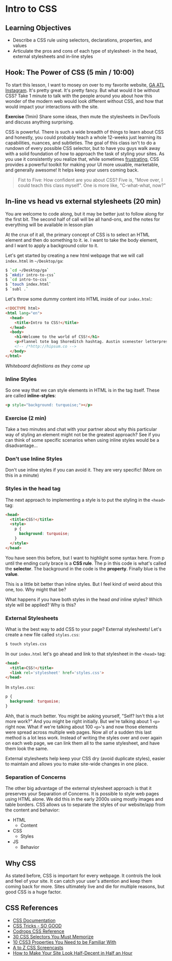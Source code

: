 # Intro to CSS

## Learning Objectives

- Describe a CSS rule using selectors, declarations, properties, and values
- Articulate the pros and cons of each type of stylesheet- in the head, external stylesheets and in-line styles

<!-- - Define "cascading" in the context of CSS specificity -->

<!-- - Style the size, color, border, text, and font of all elements of a given tag on a page
- Demonstrate the use of class and ID selectors to target specific element(s)
- Distinguish between block and inline display values
- Identify the components of the box model
- Differentiate between the border-box and content-box values for box-sizing
- Apply knowledge of the box model to adjust spacing between and around elements on a page -->

## Hook: The Power of CSS (5 min / 10:00)

To start this lesson, I want to mosey on over to my favorite website, [GA ATL Instagram](https://www.instagram.com/_gaatlanta/?hl=en). It's pretty great. It's pretty fancy. But what would it be without CSS? Take 1 minute to talk with the people around you about how this wonder of the modern web would look different without CSS, and how that would impact your interactions with the site.

**Exercise** (1min) Share some ideas, then mute the stylesheets in DevTools and discuss anything surprising.

CSS is powerful. There is such a wide breadth of things to learn about CSS and honestly, you could probably teach a whole 12-weeks just learning its capabilities, nuances, and subtleties. The goal of this class isn't to do a rundown of every possible CSS selector, but to have you guys walk away with a solid foundation of how to approach the task of styling your sites. As you use it consistently you realize that, while sometimes [frustrating]( http://gph.is/1heneJM?tc=1), CSS provides a powerful toolkit for making your UI more usuable, marketable, and generally awesome!  It helps keep your users coming back.  

> Fist to Five: How confident are you about CSS? Five is, "Move over, I could teach this class myself". One is more like, "C-what-what, now?"

## In-line vs head vs external stylesheets (20 min)

You are welcome to code along, but it may be better just to follow along for the first bit. The second half of call will be all hand-ons, and the notes for everything will be available in lesson plan

At the crux of it all, the primary concept of CSS is to select an HTML element and then do something to it. ie. I want to take the body element, and I want to apply a background color to it.

Let's get started by creating a new html webpage that we will call `index.html` in `~/Desktop/ga`:

```bash
$ `cd ~/Desktop/ga`
$ `mkdir intro-to-css`
$ `cd intro-to-css`
$ `touch index.html`
$ `subl .`
```

Let's throw some dummy content into HTML inside of our `index.html`:

```html
<!DOCTYPE html>
<html lang="en">
  <head>
    <title>Intro to CSS!</title>
  </head>
  <body>
    <h1>Welcome to the world of CSS!</h1>
    <p>Flannel tote bag Shoreditch hashtag. Austin scenester letterpress, gastropub Intelligentsia cardigan bespoke polaroid tofu single-origin coffee listicle stumptown swag distillery. Cred actually beard, master cleanse sartorial four dollar toast typewriter lo-fi tilde Etsy try-hard. Swag plaid mlkshk, twee typewriter ennui blog butcher lumbersexual taxidermy Bushwick 90's sartorial fingerstache. Wes Anderson Thundercats fashion axe ethical, put a bird on it bitters leggings umami American Apparel Helvetica. Paleo PBR Vice kale chips High Life fap. McSweeney's Schlitz vinyl, put a bird on it taxidermy Carles cronut Marfa Etsy kale chips Bushwick selfies.</p>
    <!-- /*http://hipsum.co -->
  </body>
</html>
```

*Whiteboard definitions as they come up*

### Inline Styles

So one way that we can style elements in HTML is in the tag itself. These are called **inline-styles**:

```html
<p style="background: turquoise;"></p>
```

### Exercise (2 min)
Take a two minutes and chat with your partner about why this particular way of styling an element might not be the greatest approach? See if you can think of some specific scenarios when using inline styles would be a disadvantage...

### Don't use Inline Styles

Don't use inline styles if you can avoid it. They are very specific! (More on this in a minute)

### Styles in the head tag

The next approach to implementing a style is to put the styling in the `<head>` tag:

```html
<head>
  <title>CSS!</title>
  <style>
    p {
      background: turquoise;
    }
  </style>
</head>
```

You have seen this before, but I want to highlight some syntax here. From p until the ending curly brace is a **CSS rule**. The p in this code is what's called the **selector**. The background in the code is the **property**. Finally blue is the **value**.

This is a little bit better than inline styles. But I feel kind of weird about this one, too. Why might that be?

What happens if you have both styles in the head *and* inline styles? Which style will be applied? Why is this?

### External Stylesheets

What is the best way to add CSS to your page? External stylesheets! Let's create a new file called `styles.css`:

```bash
$ touch styles.css
```

In our `index.html` let's go ahead and link to that stylesheet in the `<head>` tag:

```html
<head>
  <title>CSS!</title>
  <link rel='stylesheet' href='styles.css'>
</head>
```

In `styles.css`:

```css
p {
  background: turquoise;
}
```

Ahh, that is much better. You might be asking yourself, "Self? Isn't this a lot more work?" And you might be right initially. But we're talking about 1 `<p>` right now. What if we're talking about 100 `<p>`'s and now those elements were spread across multiple web pages. Now all of a sudden this last method is a lot less work.  Instead of writing the styles over and over again on each web page, we can link them all to the same stylesheet, and have them look the same.  

External stylesheets help keep your CSS dry (avoid duplicate styles), easier to maintain and allows you to make site-wide changes in one place. 

### Separation of Concerns

The other big advantage of the external stylesheet approach is that it preserves your Separation of Concerns. It is possible to style web pages using HTML alone. We did this in the early 2000s using mostly images and table borders. CSS allows us to separate the styles of our website/app from the content and behavior:

- HTML
  - Content
- CSS
  - Styles
- JS
  - Behavior

## Why CSS

As stated before, CSS is important for every webpage.  It controls the look and feel of your site.  It can catch your user's attention and keep them coming back for more.  Sites ultimately live and die for multiple reasons, but good CSS is a huge factor.   


<!-- ## CSS Selectors (15 min)

As you can see, there is more than one place to target elements. There are also multiple WAYS you can target elements. Let's throw some additional content into the  `index.html`:

```html
<body>
  <h1>Hello world!</h1>
  <p>This is some fake dummy content. It doesn't matter what it is! Whatever you want! Smelly fish create beautiful works of art in order to achieve world peace.</p>
  <p class="red">This paragraph tag element has a class of "red".</p>
  <p class="red" id="green">This paragraph tag element has an id of "green".</p>
  <div class="red">This div tag element has a class of "red".</div>
</body>
```

All I did here was add two `<p>` elements and added a class of "red" to both and an id of "green" to the last. Additionally I added a `<div>` element with a class of "red".

The first thing I want to do is make it so that all elements with the class of "red" have a background of red. In our `styles.css`:

```css
.red {
  background: red;
}
```

Awesome, but I think I want just the `<p>` elements with that class name to have a background of red. So in `styles.css`:

```css
p.red {
  background: red;
}
```

Finally to select an element with an id you use `#`. I am going to change the background color of the p element with class of "green" in our `styles.css`:

```css
#green {
  background: green;
}
```

*whiteboard common selectors as well as let them know about references at the bottom of the page*

## CSS Specificity (10 min)
If I change the css selector from `p.red` back to `.red` you'll notice that the paragraph element with the id of green is still green. This is because of CSS Specificity. While CSS cascades from top to bottom. The CSS that is applied depends on Specificity as well. Take the following example:

```css
#green {
  background: green;
}

.red {
  background: blue;
}

.red {
  background: red;
}
```

In this example the elements that have the class red, will ultimately have a background of red even though blue was set first because it takes the last declared property. However, even though the `#green` selector was written first, it has a higher specificity and therefore overides the following background properties.

The following list of selector types is by increasing specificity:

- Universal selectors (e.g., '\*')
- Type selectors (e.g., h1)
- Class selectors (e.g., .example)
- Attributes selectors (e.g., [type="radio"])
- Pseudo-classes (e.g., :hover)
- ID selectors (e.g., #example)
- Inline style (e.g., style="font-weight:bold")

You can read more about CSS specificity [here](https://developer.mozilla.org/en-US/docs/Web/CSS/Specificity)
You can access a CSS specificty calculator [here](http://specificity.keegan.st)

## The Box Model! (15 min / 10:50)
> One of the tricky things about CSS at first is the Box Model. But it's actually really simple. Let's break it down.

![](https://dl.dropboxusercontent.com/s/capg35hblhr6o7v/Screenshot%202015-10-13%2014.11.39.png?dl=0)

Any HTML element can be considered a box, and so the box model applies to all HTML elements. If you select an element prescribe it a height and width, the content itself will be that height and width.

What the size doesn't include:
- padding
- border
- margin

Let's go into our existing `index.html` and `styles.css` and add some stuff to illustrate what I mean. In `index.html`:

```html
<p>This is a paragraph</p>
<p class="padding">This is a paragraph</p>
```

In `styles.css`:

```css
p {
  background: red;
  height: 100px;
  width: 20%;
}
```

Lets check this out in our chrome browser with the developer tools. As you can see, everything is identical. Which makes sense. Let's go ahead and add some padding to the html element with class "padding". In `styles.css`:

```css
p {
  background: red;
  height: 100px;
  width: 20%;
}

p.padding {
  padding:10px;
}
```

> Well that's certainly interesting. Even though the dimensions are the same. The element with padding is larger.

Let go ahead and add `margin: 10px;` and `border: 10px solid black;` to the padding class as well. Let's inspect that element in the browser and you can see Chrome's clear depiction of content, padding, border and margin.

All these different sizings can be confusing. This can especially be frustrating when you think something's 20 % when in actuality it isn't.  Enter box-sizing.

At the top of our `styles.css`:

```css
* {
  box-sizing: border-box;
}
```

Now when we refresh, all of our 20% widths are the same regardless of padding. It also includes border! However, it does not include the margin.

## CSS Properties and Values (5 min)

Man, there's alot of them. We've seen many just in this lesson thus far. There are far more than I can cover. Additionally, there is just no way to know them all. Unless you are a CSS savant. Fortunately, there are some great references. Here are just a few! -->

## CSS References

- [CSS Documentation](https://developer.mozilla.org/en-US/docs/Web/CSS/Reference)
- [CSS Tricks - SO GOOD](https://css-tricks.com)
- [Codrops CSS Reference](http://tympanus.net/codrops/css_reference/)
- [30 CSS Selectors You Must Memorize](http://code.tutsplus.com/tutorials/the-30-css-selectors-you-must-memorize--net-16048)
- [10 CSS3 Properties You Need to be Familiar With](http://code.tutsplus.com/tutorials/10-css3-properties-you-need-to-be-familiar-with--net-16417)
- [A to Z CSS Screencasts](http://www.atozcss.com/)
- [How to Make Your Site Look Half-Decent in Half an Hour](https://24ways.org/2012/how-to-make-your-site-look-half-decent)

<!-- ##BREAK (10 min)

## We do- Wendy G Bite *Code Along* (60 min / 11:20)


$ git clone https://github.com/ga-dc/wendy_bite

I think we can knock out an easy one early on. I can see by looking at that page that the background color and text color are mostly similar. Additionally centering everything and giving it a little bit of a buffer with the padding/border/margin on the edges will be nice. Let's go ahead and change that in `styles.css`:

```css
body{
  background: #444;
  color: #fff;
  border: 5px solid #777;
  margin: 2em auto;
  padding: 2em;

}
```

Alright, just with 5 properties already looking a lot better! I think we can do another quick fix by just centering the text for the header and footer.

```css
header, footer{
  text-align: center;
}
```

I think the default link color is bothering me. Lets ahead and change that and while were at it change the links to bold, they look bold to me:

```css
a {
  color: #66CD9B;
  font-weight: bold;
}
```

I'm digging those lines above and below that main section. Let's go ahead and add that:

```css
section {
  border-color: #ccc;
  border-width: 1px 0;
  border-style: solid;
  /*add padding and margin as necessary*/
}
```

Our words are too close together, lets fix that:

```css
p {
  line-height:1.5;
}
```

Man, this is already looking pretty close! Now just some small things. Theres a tiny border around the image, but its not directly on the image. I also notice that the text in the example isn't butting right up next to the image either. Let's fix all of that!

```css
img {
  border: 1px solid #ccc;
  padding: 5px;
  margin-left: 1em;
  margin-bottom: 1em;
}
```

I think that's pretty good. There's some minor tweaks that can be made. Like font and changing the color for active links. If there's extra time, let's try a document dive... -->

<!-- ## HW
[Hippy Portfolio](https://github.com/ga-dc/hippy-portfolio) -->

<!-- ## Quiz Questions

- What is the difference between `display`'s `block`, `inline-block`, and `inline` values?
- What are the components of the box model and what do we use it for?
- What is specificity? How is it related to class and id selectors?
 -->